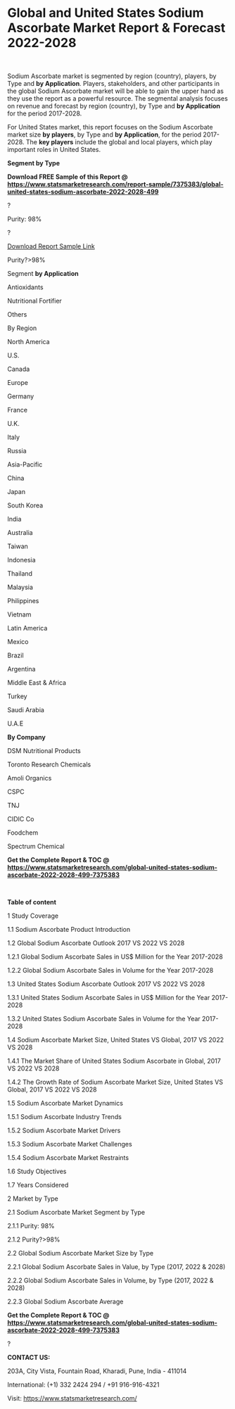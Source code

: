 <h1>Global and United States Sodium Ascorbate Market Report & Forecast 2022-2028</h1><br/><p>Sodium Ascorbate market is segmented by region (country), players, by Type and <strong>by Application</strong>. Players, stakeholders, and other participants in the global Sodium Ascorbate market will be able to gain the upper hand as they use the report as a powerful resource. The segmental analysis focuses on revenue and forecast by region (country), by Type and <strong>by Application</strong> for the period 2017-2028.</p>
 
 
 
 <p>For United States market, this report focuses on the Sodium Ascorbate market size <strong>by players</strong>, by Type and <strong>by Application</strong>, for the period 2017-2028. The <strong>key players</strong> include the global and local players, which play important roles in United States.</p>
 
 
 
 <p><strong>Segment by Type</strong></p>
 
 
 
 <div><b>Download FREE Sample of this Report @ <a href="https://www.statsmarketresearch.com/download-free-sample/7375383/global-united-states-sodium-ascorbate-2022-2028-499">https://www.statsmarketresearch.com/report-sample/7375383/global-united-states-sodium-ascorbate-2022-2028-499</a></b></div>
 
 
 
 <p>? </p>
 
 
 
 <p>Purity: 98%</p>
 
 
 
 <p>? </p>
 
 
 
 <p><a href="https://www.statsmarketresearch.com/download-free-sample/7375383/global-united-states-sodium-ascorbate-2022-2028-499">Download Report Sample Link</a></p>
 
 
 
 <p>Purity?>98%</p>
 
 
 
 <p>Segment <strong>by Application</strong></p>
 
 
 
 <p>Antioxidants</p>
 
 
 
 <p>Nutritional Fortifier</p>
 
 
 
 <p>Others</p>
 
 
 
 <p>By Region</p>
 
 
 
 <p>North America</p>
 
 
 
 <p>U.S.</p>
 
 
 
 <p>Canada</p>
 
 
 
 <p>Europe</p>
 
 
 
 <p>Germany</p>
 
 
 
 <p>France</p>
 
 
 
 <p>U.K.</p>
 
 
 
 <p>Italy</p>
 
 
 
 <p>Russia</p>
 
 
 
 <p>Asia-Pacific</p>
 
 
 
 <p>China</p>
 
 
 
 <p>Japan</p>
 
 
 
 <p>South Korea</p>
 
 
 
 <p>India</p>
 
 
 
 <p>Australia</p>
 
 
 
 <p>Taiwan</p>
 
 
 
 <p>Indonesia</p>
 
 
 
 <p>Thailand</p>
 
 
 
 <p>Malaysia</p>
 
 
 
 <p>Philippines</p>
 
 
 
 <p>Vietnam</p>
 
 
 
 <p>Latin America</p>
 
 
 
 <p>Mexico</p>
 
 
 
 <p>Brazil</p>
 
 
 
 <p>Argentina</p>
 
 
 
 <p>Middle East & Africa</p>
 
 
 
 <p>Turkey</p>
 
 
 
 <p>Saudi Arabia</p>
 
 
 
 <p>U.A.E</p>
 
 
 
 <p><strong>By Company</strong></p>
 
 
 
 <p>DSM Nutritional Products</p>
 
 
 
 <p>Toronto Research Chemicals</p>
 
 
 
 <p>Amoli Organics</p>
 
 
 
 <p>CSPC</p>
 
 
 
 <p>TNJ</p>
 
 
 
 <p>CIDIC Co</p>
 
 
 
 <p>Foodchem</p>
 
 
 
 <p>Spectrum Chemical</p>
 
 
 
 <div><b>Get the Complete Report & TOC @ <a href="https://www.statsmarketresearch.com/global-united-states-sodium-ascorbate-2022-2028-499-7375383">https://www.statsmarketresearch.com/global-united-states-sodium-ascorbate-2022-2028-499-7375383</a></b></div>
 
 
 
 <p><br />
 
 <b>Table of content</b></p>
 
 
 
 <p>1 Study Coverage<br />
 
 1.1 Sodium Ascorbate Product Introduction<br />
 
 1.2 Global Sodium Ascorbate Outlook 2017 VS 2022 VS 2028<br />
 
 1.2.1 Global Sodium Ascorbate Sales in US$ Million for the Year 2017-2028<br />
 
 1.2.2 Global Sodium Ascorbate Sales in Volume for the Year 2017-2028<br />
 
 1.3 United States Sodium Ascorbate Outlook 2017 VS 2022 VS 2028<br />
 
 1.3.1 United States Sodium Ascorbate Sales in US$ Million for the Year 2017-2028<br />
 
 1.3.2 United States Sodium Ascorbate Sales in Volume for the Year 2017-2028<br />
 
 1.4 Sodium Ascorbate Market Size, United States VS Global, 2017 VS 2022 VS 2028<br />
 
 1.4.1 The Market Share of United States Sodium Ascorbate in Global, 2017 VS 2022 VS 2028<br />
 
 1.4.2 The Growth Rate of Sodium Ascorbate Market Size, United States VS Global, 2017 VS 2022 VS 2028<br />
 
 1.5 Sodium Ascorbate Market Dynamics<br />
 
 1.5.1 Sodium Ascorbate Industry Trends<br />
 
 1.5.2 Sodium Ascorbate Market Drivers<br />
 
 1.5.3 Sodium Ascorbate Market Challenges<br />
 
 1.5.4 Sodium Ascorbate Market Restraints<br />
 
 1.6 Study Objectives<br />
 
 1.7 Years Considered<br />
 
 2 Market by Type<br />
 
 2.1 Sodium Ascorbate Market Segment by Type<br />
 
 2.1.1 Purity: 98%<br />
 
 2.1.2 Purity?>98%<br />
 
 2.2 Global Sodium Ascorbate Market Size by Type<br />
 
 2.2.1 Global Sodium Ascorbate Sales in Value, by Type (2017, 2022 & 2028)<br />
 
 2.2.2 Global Sodium Ascorbate Sales in Volume, by Type (2017, 2022 & 2028)<br />
 
 2.2.3 Global Sodium Ascorbate Average</p>
 
 
 
 <div><b>Get the Complete Report & TOC @ <a href="https://www.statsmarketresearch.com/global-united-states-sodium-ascorbate-2022-2028-499-7375383">https://www.statsmarketresearch.com/global-united-states-sodium-ascorbate-2022-2028-499-7375383</a></b></div>
 
 
 
 <p>? </p>
 
 
 
 <p><b>CONTACT US:</b><br />
 
 203A, City Vista, Fountain Road, Kharadi, Pune, India - 411014<br />
 
 International: (+1) 332 2424 294 / +91 916-916-4321<br />
 
 Visit: <a href="https://www.statsmarketresearch.com/">https://www.statsmarketresearch.com/</a></p>